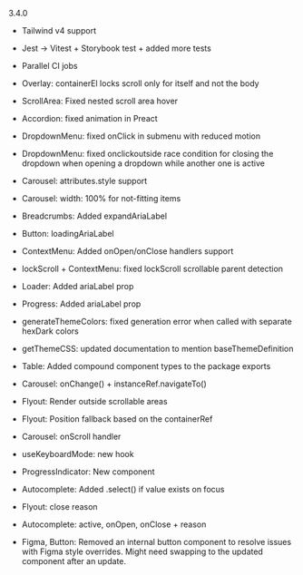 3.4.0

- Tailwind v4 support
- Jest -> Vitest + Storybook test + added more tests
- Parallel CI jobs

- Overlay: containerEl locks scroll only for itself and not the body
- ScrollArea: Fixed nested scroll area hover
- Accordion: fixed animation in Preact
- DropdownMenu: fixed onClick in submenu with reduced motion
- DropdownMenu: fixed onclickoutside race condition for closing the dropdown when opening a dropdown while another one is active
- Carousel: attributes.style support
- Carousel: width: 100% for not-fitting items
- Breadcrumbs: Added expandAriaLabel
- Button: loadingAriaLabel
- ContextMenu: Added onOpen/onClose handlers support
- lockScroll + ContextMenu: fixed lockScroll scrollable parent detection
- Loader: Added ariaLabel prop
- Progress: Added ariaLabel prop
- generateThemeColors: fixed generation error when called with separate hexDark colors
- getThemeCSS: updated documentation to mention baseThemeDefinition
- Table: Added compound component types to the package exports
- Carousel: onChange() + instanceRef.navigateTo()
- Flyout: Render outside scrollable areas
- Flyout: Position fallback based on the containerRef
- Carousel: onScroll handler
- useKeyboardMode: new hook
- ProgressIndicator: New component
- Autocomplete: Added .select() if value exists on focus
- Flyout: close reason
- Autocomplete: active, onOpen, onClose + reason

- Figma, Button: Removed an internal button component to resolve issues with Figma style overrides. Might need swapping to the updated component after an update.
